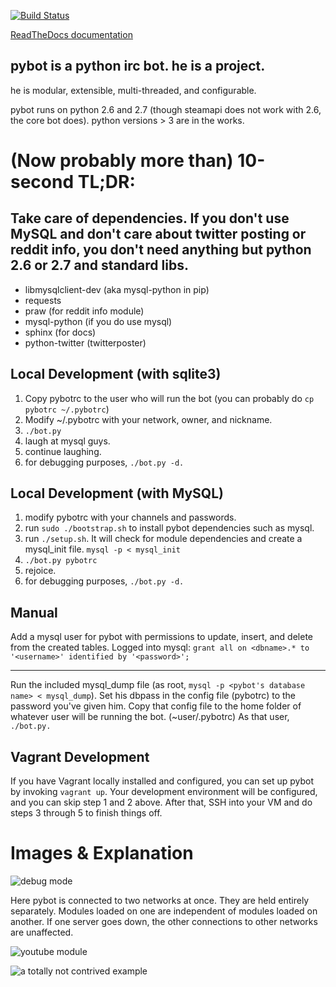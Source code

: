 [![Build Status](https://ci.zero9f9.com/job/pybot/badge/icon)](https://ci.zero9f9.com/job/pybot/)

[ReadTheDocs documentation](http://pybot.readthedocs.org/en/master/ "ReadTheDocs pybot documentation")

pybot is a python irc bot. he is a project.
-------------------------------------------

he is modular, extensible, multi-threaded, and configurable.

pybot runs on python 2.6 and 2.7 (though steamapi does not work with 2.6, the core bot does).
python versions > 3 are in the works.


(Now probably more than) 10-second TL;DR:
=========================================

Take care of dependencies. If you don't use MySQL and don't care about twitter posting or reddit info, you don't need anything but python 2.6 or 2.7 and standard libs.
-----------------------------------------------------------------------------------------------------------------------------------------------------

* libmysqlclient-dev (aka mysql-python in pip)
* requests
* praw (for reddit info module)
* mysql-python (if you do use mysql)
* sphinx (for docs)
* python-twitter (twitterposter)

Local Development (with sqlite3)
--------------------------------
1. Copy pybotrc to the user who will run the bot (you can probably do `cp pybotrc ~/.pybotrc`)
2. Modify ~/.pybotrc with your network, owner, and nickname.
3. `./bot.py`
4. laugh at mysql guys.
5. continue laughing.
6. for debugging purposes, `./bot.py -d.`

Local Development (with MySQL)
------------------------------
1. modify pybotrc with your channels and passwords.
2. run `sudo ./bootstrap.sh` to install pybot dependencies such as mysql.
3. run `./setup.sh`. It will check for module dependencies and create a mysql_init file. `mysql -p < mysql_init`
4. `./bot.py pybotrc`
5. rejoice.
6. for debugging purposes, `./bot.py -d.`

Manual
------
Add a mysql user for pybot with permissions to update, insert, and delete from the created tables.
Logged into mysql: `grant all on <dbname>.* to '<username>' identified by '<password>';`
___

Run the included mysql_dump file (as root, `mysql -p <pybot's database name> < mysql_dump`).
Set his dbpass in the config file (pybotrc) to the password you've given him.
Copy that config file to the home folder of whatever user will be running the bot. (~user/.pybotrc)
As that user, `./bot.py.`

Vagrant Development
-------------------
If you have Vagrant locally installed and configured, you can set up pybot by invoking
`vagrant up`. Your development environment will be configured, and you can skip step 1 and
2 above. After that, SSH into your VM and do steps 3 through 5 to finish things off.

Images & Explanation
====================

![debug mode](http://i.imgur.com/k5T7SKq.png "debug mode")

Here pybot is connected to two networks at once. They are held entirely separately. Modules loaded on one are independent of modules loaded on another.
If one server goes down, the other connections to other networks are unaffected.

![youtube module](http://i.imgur.com/kUYW3e5.png "youtube module")

![a totally not contrived example](http://i.imgur.com/jMpkjRf.png "a totally not contrived example")
